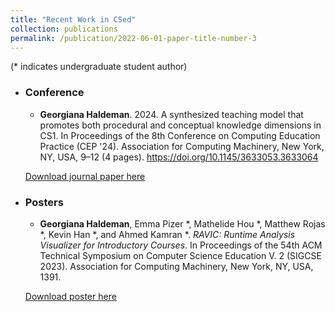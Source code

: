 ```yaml
---
title: "Recent Work in CSed"
collection: publications
permalink: /publication/2022-06-01-paper-title-number-3
---
```


<!-- Research I am currently working on. -->

(* indicates undergraduate student author)

- ### Conference
    - **Georgiana Haldeman**. 2024. A synthesized teaching model that promotes both procedural and conceptual knowledge dimensions in CS1. In Proceedings of the 8th Conference on Computing Education Practice (CEP '24). Association for Computing Machinery, New York, NY, USA, 9–12 (4 pages). https://doi.org/10.1145/3633053.3633064
    
    [Download journal paper here](https://doi.org/10.1145/3445983)

- ### Posters
    - **Georgiana Haldeman**, Emma Pizer *, Mathelide Hou *, Matthew Rojas *, Kevin Han *, and Ahmed Kamran *. _RAVIC: Runtime Analysis Visualizer for Introductory Courses_. In Proceedings of the 54th ACM Technical Symposium on Computer Science Education V. 2 (SIGCSE 2023). Association for Computing Machinery, New York, NY, USA, 1391. 
    
    [Download poster here](https://doi.org/10.1145/3545947.3576336)